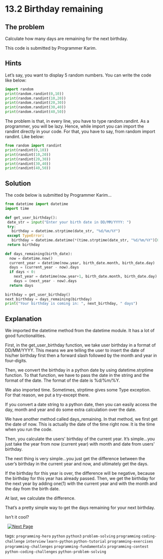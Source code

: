 # 13.2 Birthday remaining

## The problem
Calculate how many days are remaining for the next birthday.

This code is submitted by Programmer Karim.

## Hints
Let’s say, you want to display 5 random numbers. You can write the code like below:

```python
import random
print(random.randint(0,10))
print(random.randint(10,20))
print(random.randint(20,30))
print(random.randint(30,40))
print(random.randint(40,50))
```
 

The problem is that, in every line, you have to type random.randint. As a programmer, you will be lazy. Hence, while import you can import the randint directly in your code. For that, you have to say, from random import randint. Like below:

```python
from random import randint
print(randint(0,10))
print(randint(10,20))
print(randint(20,30))
print(randint(30,40))
print(randint(40,50))
```
 

## Solution
The code below is submitted by Programmer Karim...

```python
from datetime import datetime
import time
 
def get_user_birthday():
 date_str = input("Enter your birth date in DD/MM/YYYY: ")
 try:
   birthday = datetime.strptime(date_str, "%d/%m/%Y")
 except TypeError:
   birthday = datetime.datetime(*(time.strptime(date_str, "%d/%m/%Y")[0:6]))
 return birthday
 
def days_remaining(birth_date):
  now = datetime.now()
  current_year = datetime(now.year, birth_date.month, birth_date.day)
  days = (current_year - now).days
  if days < 0:
    next_year = datetime(now.year+1, birth_date.month, birth_date.day)
    days = (next_year - now).days
  return days
 
birthday = get_user_birthday()
next_birthday = days_remaining(birthday)
print("Your birthday is coming in: ", next_birthday, " days")
```

## Explanation
We imported the datetime method from the datetime module. It has a lot of good functionalities.

First, in the get_user_birthday function, we take user birthday in a format of DD/MM/YYYY. This means we are telling the user to insert the date of his/her birthday first then a forward slash followed by the month and year in four-digits. 

Then, we convert the birthday in a python date by using datetime.strptime function. To that function, we have to pass the date in the string and the format of the date. The format of the date is %d/%m/%Y. 


We also imported time. Sometimes, strptime gives some Type exception. For that reason, we put a  try-except there.


If you convert a date string to a python date, then you can easily access the day, month and year and do some extra calculation over the date. 

We have another method called days_remaining. In that method, we first get the date of now. This is actually the date of the time right now. It is the time when you run the code.

Then, you calculate the users' birthday of the current year. It’s simple...you just take the year from now (current year) with month and date from users' birthday. 

The next thing is very simple...you just get the difference between the user’s birthday in the current year and now, and ultimately get the days. 

If the birthday for this year is over, the difference will be negative, because the birthday for this year has already passed. Then, we get the birthday for the next year by adding one(1) with the current year and with the month and the day from the birth date. 

At last, we calculate the difference. 

That’s a pretty simple way to get the days remaining for your next birthday.

Isn’t it cool? 


&nbsp;
[![Next Page](../assets/next-button.png)](Calculate-age.md)
&nbsp;

tags:  `programming-hero`  `python`  `python3`  `problem-solving`  `programming`  `coding-challenge`  `interview`  `learn-python`  `python-tutorial`  `programming-exercises`  `programming-challenges`  `programming-fundamentals`  `programming-contest`  `python-coding-challenges`  `python-problem-solving`
